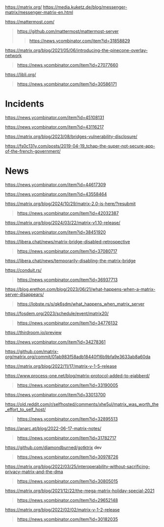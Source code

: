 https://matrix.org/
https://media.kuketz.de/blog/messenger-matrix/messenger-matrix-en.html

https://mattermost.com/
> https://github.com/mattermost/mattermost-server
> > https://news.ycombinator.com/item?id=31858829

https://matrix.org/blog/2021/05/06/introducing-the-pinecone-overlay-network
> https://news.ycombinator.com/item?id=27077660

https://libli.org/
> https://news.ycombinator.com/item?id=30586171

# Incidents
https://news.ycombinator.com/item?id=45108131

https://news.ycombinator.com/item?id=43116217

https://matrix.org/blog/2023/08/bridges-vulnerability-disclosure/

https://fs0c131y.com/posts/2019-04-19_tchap-the-super-not-secure-app-of-the-french-government/

# News
https://news.ycombinator.com/item?id=44617309

https://news.ycombinator.com/item?id=43558464

https://matrix.org/blog/2024/10/29/matrix-2.0-is-here/?resubmit
> https://news.ycombinator.com/item?id=42032387

https://matrix.org/blog/2024/03/22/matrix-v1.10-release/

https://news.ycombinator.com/item?id=38451920

https://libera.chat/news/matrix-bridge-disabled-retrospective
> https://news.ycombinator.com/item?id=37080717

https://libera.chat/news/temporarily-disabling-the-matrix-bridge

https://conduit.rs/
> https://news.ycombinator.com/item?id=36937713

https://blog.erethon.com/blog/2023/06/21/what-happens-when-a-matrix-server-disappears/
> https://lobste.rs/s/qk6sdm/what_happens_when_matrix_server

https://fosdem.org/2023/schedule/event/matrix20/
> https://news.ycombinator.com/item?id=34776132

https://thirdroom.io/preview

https://news.ycombinator.com/item?id=34278361

https://github.com/matrix-org/matrix.org/commit/01ab983f58adb18440f16b9bfa9e3633ab8a60da

https://matrix.org/blog/2022/11/17/matrix-v-1-5-release

https://www.process-one.net/blog/matrix-protocol-added-to-ejabberd/
> https://news.ycombinator.com/item?id=33190005

https://news.ycombinator.com/item?id=33013700

https://old.reddit.com/r/selfhosted/comments/xhe5ul/matrix_was_worth_the_effort_to_self_host/
> https://news.ycombinator.com/item?id=32895513

https://anarc.at/blog/2022-06-17-matrix-notes/
> https://news.ycombinator.com/item?id=31782717

https://github.com/diamondburned/gotktrix dev
> https://news.ycombinator.com/item?id=30978726

https://matrix.org/blog/2022/03/25/interoperability-without-sacrificing-privacy-matrix-and-the-dma
> https://news.ycombinator.com/item?id=30805015

https://matrix.org/blog/2021/12/22/the-mega-matrix-holiday-special-2021
> https://news.ycombinator.com/item?id=29652148

https://matrix.org/blog/2022/02/02/matrix-v-1-2-release
> https://news.ycombinator.com/item?id=30182035